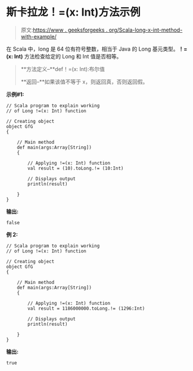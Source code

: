 # 斯卡拉龙！=(x: Int)方法示例

> 原文:[https://www . geeksforgeeks . org/Scala-long-x-int-method-with-example/](https://www.geeksforgeeks.org/scala-long-x-int-method-with-example/)

在 Scala 中，long 是 64 位有符号整数，相当于 Java 的 Long 基元类型。**！=(x: Int)** 方法检查给定的 Long 和 Int 值是否相等。

> **方法定义–**def！=(x: Int):布尔值
> 
> **返回–**如果该值不等于 x，则返回真，否则返回假。

**示例#1:**

```
// Scala program to explain working 
// of Long !=(x: Int) function

// Creating object
object GfG
{ 

    // Main method
    def main(args:Array[String])
    {

        // Applying !=(x: Int) function
        val result = (10).toLong.!= (10:Int)

        // Displays output
        println(result)

    }
} 
```

**输出:**

```
false
```

**例 2:**

```
// Scala program to explain working
// of Long !=(x: Int) function

// Creating object
object GfG
{ 

    // Main method
    def main(args:Array[String])
    {

        // Applying !=(x: Int) function
        val result = 1186000000.toLong.!= (1296:Int)

        // Displays output
        println(result)

    }
} 
```

**输出:**

```
true
```